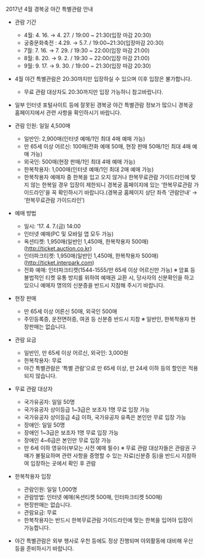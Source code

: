 2017년 4월 경복궁 야간 특별관람 안내
- 관람 기간
  - 4월: 4. 16. → 4. 27. / 19:00 ~ 21:30(입장 마감 20:30)
  - 궁중문화축전 : 4.29. → 5.7. / 19:00~21:30(입장마감 20:30)
  - 7월: 7. 16. → 7. 29. / 19:30 ~ 22:00(입장 마감 21:00)
  - 8월: 8. 20. → 9. 2. / 19:30 ~ 22:00(입장 마감 21:00)
  - 9월: 9. 17. → 9. 30. / 19:00 ~ 21:30(입장 마감 20:30)

- 4월 야간 특별관람은 20:30까지만 입장하실 수 있으며 이후 입장은 불가합니다.
  * 무료 관람 대상자도 20:30까지만 입장 가능하니 참고바랍니다.

- 일부 인터넷 포털사이트 등에 잘못된 경복궁 야간 특별관람 정보가 많으니 경복궁 홈페이지에서 관련 사항을 확인하시기 바랍니다.

- 관람 인원: 일일 4,500매
  - 일반인: 2,900매(인터넷 예매/1인 최대 4매 예매 가능)
  - 만 65세 이상 어르신: 100매(전화 예매 50매, 현장 판매 50매/1인 최대 4매 예매 가능)
  - 외국인: 500매(현장 판매/1인 최대 4매 예매 가능)
  - 한복착용자: 1,000매(인터넷 예매/1인 최대 2매 예매 가능)
  * 한복착용자 예매자 중 한복을 입고 오지 않거나 한복무료관람 가이드라인에 맞지 않는 한복일 경우 입장이 제한되니 경복궁 홈페이지에 있는 ‘한복무료관람 가이드라인’을 꼭 확인하시기 바랍니다.(경복궁 홈페이지 상단 좌측 ‘관람안내’ → ‘한복무료관람 가이드라인’)

- 예매 방법
  - 일시: ‘17. 4. 7.(금) 14:00
  - 인터넷 예매(PC 및 모바일 앱 모두 가능)
  * 옥션티켓: 1,950매(일반인 1,450매, 한복착용자 500매)
  (http://ticket.auction.co.kr)
  * 인터파크티켓: 1,950매(일반인 1,450매, 한복착용자 500매)
  (http://ticket.interpark.com)
  - 전화 예매: 인터파크티켓(1544-1555/만 65세 이상 어르신만 가능)
  ※ 암표 등 불법적인 티켓 유통 방지를 위하여 예매권 교환 시, 당사자의 신분확인을 하고 있으니 예매자 명의의 신분증을 반드시 지참해 주시기 바랍니다.

- 현장 판매
  - 만 65세 이상 어른신 50매, 외국인 500매
  - 주민등록증, 운전면허증, 여권 등 신분증 반드시 지참
  ※ 일반인, 한복착용자 현장판매는 없습니다.

- 관람 요금
  - 일반인, 만 65세 이상 어르신, 외국인: 3,000원
  - 한복착용자: 무료
  * 야간 특별관람은 ‘특별 관람’으로 만 65세 이상, 만 24세 이하 등의 할인은 적용되지 않습니다.

- 무료 관람 대상자
  - 국가유공자: 일일 50명
  * 국가유공자 상이등급 1~3급은 보조자 1명 무료 입장 가능
  * 국가유공자 상이등급 4급 이하, 국가유공자 유족은 본인만 무료 입장 가능
  - 장애인: 일일 50명
  * 장애인 1~3급은 보조자 1명 무료 입장 가능
  * 장애인 4~6급은 본인만 무료 입장 가능
  - 만 6세 이하 영유아(부모는 사전 예매 필수)
  ※ 무료 관람 대상자들은 관람권 구매가 불필요하며 관련 사항을 증명할 수 있는 자료(신분증 등)을 반드시 지참하여 입장하는 곳에서 확인 후 관람

- 한복착용자 입장
  - 관람인원: 일일 1,000명
  - 관람방법: 인터넷 예매(옥션티켓 500매, 인터파크티켓 500매)
  * 현장판매는 없습니다.
  - 관람요금: 무료
  - 한복착용자는 반드시 한복무료관람 가이드라인에 맞는 한복을 입어야 입장이 가능합니다.

- 야간 특별관람은 외부 행사로 우천 등에도 정상 진행되며 야외활동에 대비해 우산 등을 준비하시기 바랍니다.